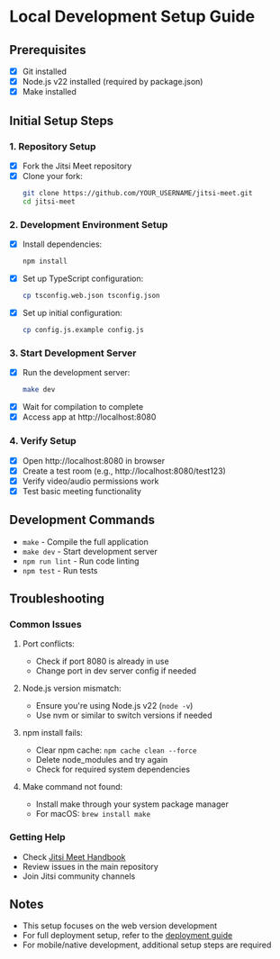 # Local Development Setup Guide

## Prerequisites
- [x] Git installed
- [x] Node.js v22 installed (required by package.json)
- [x] Make installed

## Initial Setup Steps

### 1. Repository Setup
- [x] Fork the Jitsi Meet repository
- [x] Clone your fork:
  ```bash
  git clone https://github.com/YOUR_USERNAME/jitsi-meet.git
  cd jitsi-meet
  ```

### 2. Development Environment Setup
- [x] Install dependencies:
   ```bash
   npm install
   ```
- [x] Set up TypeScript configuration:
   ```bash
   cp tsconfig.web.json tsconfig.json
   ```
- [x] Set up initial configuration:
   ```bash
   cp config.js.example config.js
   ```

### 3. Start Development Server
- [x] Run the development server:
  ```bash
  make dev
  ```
- [x] Wait for compilation to complete
- [x] Access app at http://localhost:8080

### 4. Verify Setup
- [x] Open http://localhost:8080 in browser
- [x] Create a test room (e.g., http://localhost:8080/test123)
- [x] Verify video/audio permissions work
- [x] Test basic meeting functionality

## Development Commands
- `make` - Compile the full application
- `make dev` - Start development server
- `npm run lint` - Run code linting
- `npm test` - Run tests

## Troubleshooting

### Common Issues
1. Port conflicts:
   - Check if port 8080 is already in use
   - Change port in dev server config if needed

2. Node.js version mismatch:
   - Ensure you're using Node.js v22 (`node -v`)
   - Use nvm or similar to switch versions if needed

3. npm install fails:
   - Clear npm cache: `npm cache clean --force`
   - Delete node_modules and try again
   - Check for required system dependencies

4. Make command not found:
   - Install make through your system package manager
   - For macOS: `brew install make`

### Getting Help
- Check [Jitsi Meet Handbook](https://jitsi.github.io/handbook/docs/dev-guide/dev-guide-start)
- Review issues in the main repository
- Join Jitsi community channels

## Notes
- This setup focuses on the web version development
- For full deployment setup, refer to the [deployment guide](https://jitsi.github.io/handbook/docs/category/deployment)
- For mobile/native development, additional setup steps are required 